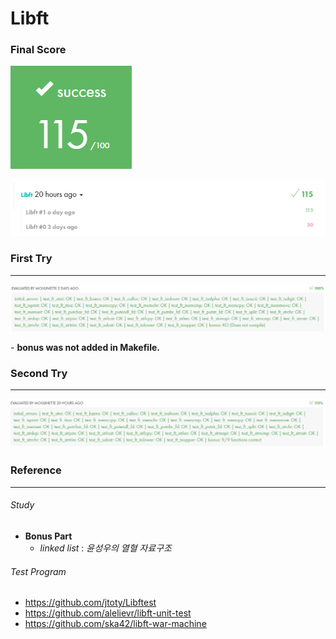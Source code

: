 # Libft

### Final Score

![](images/libft_finale.png)

![](images/libft_score.png)



### First Try

------

![](images/libft_first.png)

\- **bonus was not added in Makefile.**

### Second Try

------

![](images/libft_second.png)

### Reference

------

###### Study

* **Bonus Part**
  * *linked list* : *윤성우의 열혈 자료구조*

###### Test Program

* https://github.com/jtoty/Libftest
* https://github.com/alelievr/libft-unit-test
* https://github.com/ska42/libft-war-machine